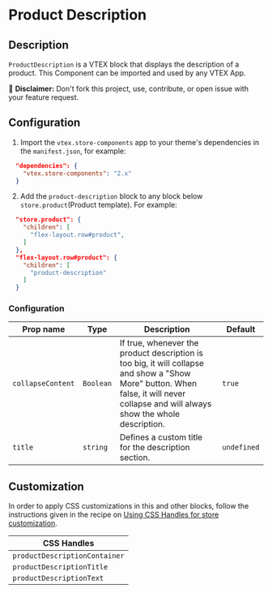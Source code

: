 # Product Description

## Description

`ProductDescription` is a VTEX block that displays the description of a product.
This Component can be imported and used by any VTEX App.

:loudspeaker: **Disclaimer:** Don't fork this project, use, contribute, or open issue with your feature request.

## Configuration

1. Import the `vtex.store-components` app to your theme's dependencies in the `manifest.json`, for example:

```json
  "dependencies": {
    "vtex.store-components": "2.x"
  }
```

2. Add the `product-description` block to any block below `store.product`(Product template). For example:

```json
  "store.product": {
    "children": [
      "flex-layout.row#product",
    ]
  },
  "flex-layout.row#product": {
    "children": [
      "product-description"
    ]
  }
```

### Configuration

| Prop name         | Type      | Description                                                                                                                                                                          | Default     |
| ----------------- | --------- | ------------------------------------------------------------------------------------------------------------------------------------------------------------------------------------ | ----------- |
| `collapseContent` | `Boolean` | If true, whenever the product description is too big, it will collapse and show a "Show More" button. When false, it will never collapse and will always show the whole description. | `true`      |
| `title`           | `string`  | Defines a custom title for the description section.                                                                                                                                  | `undefined` |

## Customization

In order to apply CSS customizations in this and other blocks, follow the instructions given in the recipe on [Using CSS Handles for store customization](https://vtex.io/docs/recipes/style/using-css-handles-for-store-customization).

| CSS Handles                   |
| ----------------------------- |
| `productDescriptionContainer` |
| `productDescriptionTitle`     |
| `productDescriptionText`      |
